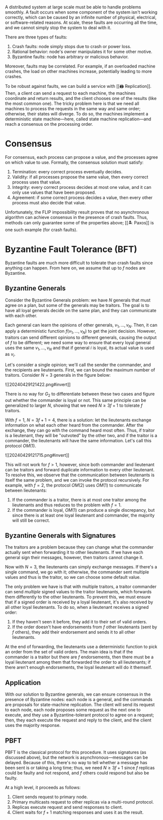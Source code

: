 A distributed system at large scale must be able to handle problems smoothly. A fault occurs when some component of the system isn't working correctly, which can be caused by an infinite number of physical, electrical, or software-related reasons. At scale, these faults are occurring all the time, and we cannot simply stop the system to deal with it.

There are three types of faults:
1. Crash faults: node simply stops due to crash or power loss.
2. Rational behavior: node's owner manipulates it for some other motive.
3. Byzantine faults: node has arbitrary or malicious behavior.

Moreover, faults may be correlated. For example, if an overloaded machine crashes, the load on other machines increase, potentially leading to more crashes.

To be robust against faults, we can build a service with [[🖨️ Replication]]. Then, a client can send a request to each machine, the machines coordinate and return results, and the client chooses one of the results (like the most common one). The tricky problem here is that we need all machines to process the requests in the same way and same order; otherwise, their states will diverge. To do so, the machines implement a deterministic state machine—here, called state machine replication—and reach a consensus on the processing order.

# Consensus
For consensus, each process can propose a value, and the processes agree on which value to use. Formally, the consensus solution must satisfy:
1. Termination: every correct process eventually decides.
2. Validity: if all processes propose the same value, then every correct process uses that value.
3. Integrity: every correct process decides at most one value, and it can only use values that have been proposed.
4. Agreement: if some correct process decides a value, then every other process must also decide that value.

Unfortunately, the FLIP impossibility result proves that no asynchronous algorithm can achieve consensus in the presence of crash faults. Thus, methods can only guarantee some of the properties above; [[🏝️ Paxos]] is one such example (for crash faults).

# Byzantine Fault Tolerance (BFT)
Byzantine faults are much more difficult to tolerate than crash faults since anything can happen. From here on, we assume that up to $f$ nodes are Byzantine.

## Byzantine Generals
Consider the Byzantine Generals problem: we have $N$ generals that must agree on a plan, but some of the generals may be traitors. The goal is to have all loyal generals decide on the same plan, and they can communicate with each other.

Each general can learn the opinions of other generals, $v_1, \ldots, v_N$. Then, it can apply a deterministic function $f(v_1, \ldots, v_N)$ to get the joint decision. However, traitors can send different opinions to different generals, causing the output of $f$ to be different; we need some way to ensure that every loyal general uses the same $v_1, \ldots, v_N$ and that if general $i$ is loyal, its actual value is used as $v_i$.

Let's consider a single opinion; we'll call the sender the commander, and the recipients are lieutenants. First, we can bound the maximum number of traitors. Consider $N = 3$ generals in the figure below:

![[20240429121422.png#invert]]

There is no way for $G_2$ to differentiate between these two cases and figure out whether the commander is loyal or not. This same principle can be generalized to larger $N$, showing that we need $N \geq 3f + 1$ to tolerate $f$ traitors.

With $f = 1$, $N = 3f + 1 = 4$, there is a solution: let the lieutenants exchange information on what each other heard from the commander. After the exchange, they can go with the command heard most often. Thus, if traitor is a lieutenant, they will be "outvoted" by the other two, and if the traitor is a commander, the lieutenants will have the same information. Let's call this protocol $OM(1)$.

![[20240429121715.png#invert]]

This will not work for $f > 1$, however, since both commander and lieutenant can be traitors and forward duplicate information to every other lieutenant. To resolve this, we observe that the communication between lieutenants is itself the same problem, and we can invoke the protocol recursively. For example, with $f = 2$, the protocol $OM(2)$ uses $OM(1)$ to communicate between lieutenants:
1. If the commander is a traitor, there is at most one traitor among the lieutenants and thus reduces to the problem with $f = 1$.
2. If the commander is loyal, $OM(1)$ can produce a single discrepancy, but since there is at least one loyal lieutenant and commander, the majority will still be correct.

## Byzantine Generals with Signatures
The traitors are a problem because they can change what the commander actually sent when forwarding it to other lieutenants. If we have each general sign their messages, however, then traitors cannot change it.

Now with $N = 3$, the lieutenants can simply exchange messages. If there's a single command, we go with it; otherwise, the commander sent multiple values and thus is the traitor, so we can choose some default value.

The only problem we have is that with multiple traitors, a traitor commander can send *multiple* signed values to the traitor lieutenants, which forwards them differently to the other lieutenants. To prevent this, we must ensure that if a signed order is received by a loyal lieutenant, it's also received by all other loyal lieutenants. To do so, when a lieutenant receives a signed order:
1. If they haven't seen it before, they add it to their set of valid orders.
2. If the order doesn't have endorsements from $f$ other lieutenants (sent by $f$ others), they add their endorsement and sends it to all other lieutenants.

At the end of forwarding, the lieutenants use a deterministic function to pick an order from the set of valid orders. The main idea is that if the commander is a traitor but there are $f$ endorsements, then there must be a loyal lieutenant among them that forwarded the order to all lieutenants; if there aren't enough endorsements, the loyal lieutenant will do it themself.

## Application
With our solution to Byzantine generals, we can ensure consensus in the presence of Byzantine nodes: each node is a general, and the commands are proposals for state-machine replication. The client will send its request to each node, each node proposes some request as the next one to execute, and they use a Byzantine-tolerant protocol to agree on a request; then, they each execute the request and reply to the client, and the client uses the majority response.

## PBFT
PBFT is the classical protocol for this procedure. It uses signatures (as discussed above), but the network is asynchronous—messages can be delayed. Because of this, there's no way to tell whether a message has been sent is or taking a long time; thus, we need $N \geq 3f + 1$ since $f$ replicas could be faulty and not respond, and $f$ others could respond but also be faulty.

At a high level, it proceeds as follows:
1. Client sends request to primary node.
2. Primary multicasts request to other replicas via a multi-round protocol.
3. Replicas execute request and send responses to client.
4. Client waits for $f + 1$ matching responses and uses it as the result.